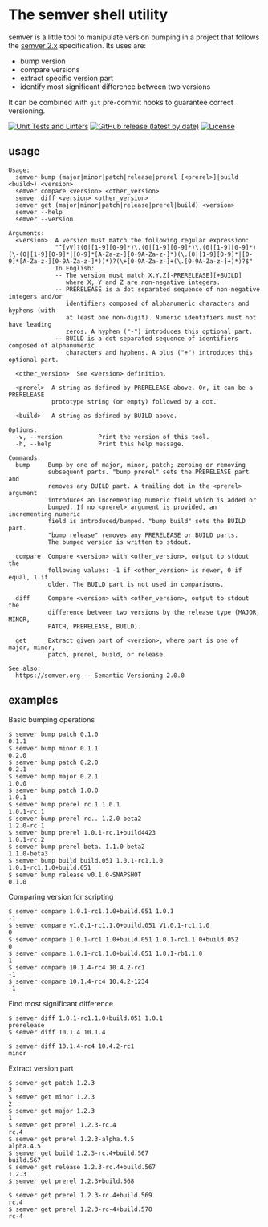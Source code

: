 The semver shell utility
========================

semver is a little tool to manipulate version bumping in a project that
follows the [semver 2.x][semver] specification. Its uses are:

  - bump version
  - compare versions
  - extract specific version part
  - identify most significant difference between two versions

It can be combined with `git` pre-commit hooks to guarantee correct versioning.

[semver]: https://github.com/mojombo/semver

[![Unit Tests and Linters](https://github.com/fsaintjacques/semver-tool/actions/workflows/ci.yaml/badge.svg)](https://github.com/fsaintjacques/semver-tool/actions/workflows/ci.yaml)
[![GitHub release (latest by date)](https://img.shields.io/github/v/release/fsaintjacques/semver-tool)](https://github.com/fsaintjacques/semver-tool/releases/latest)
[![License](https://shields.io/badge/license-Apache%202-blue)](https://github.com/fsaintjacques/semver-tool/blob/master/LICENSE)


usage
-----

```
Usage:
  semver bump (major|minor|patch|release|prerel [<prerel>]|build <build>) <version>
  semver compare <version> <other_version>
  semver diff <version> <other_version>
  semver get (major|minor|patch|release|prerel|build) <version>
  semver --help
  semver --version

Arguments:
  <version>  A version must match the following regular expression:
             "^[vV]?(0|[1-9][0-9]*)\.(0|[1-9][0-9]*)\.(0|[1-9][0-9]*)(\-(0|[1-9][0-9]*|[0-9]*[A-Za-z-][0-9A-Za-z-]*)(\.(0|[1-9][0-9]*|[0-9]*[A-Za-z-][0-9A-Za-z-]*))*)?(\+[0-9A-Za-z-]+(\.[0-9A-Za-z-]+)*)?$"
             In English:
             -- The version must match X.Y.Z[-PRERELEASE][+BUILD]
                where X, Y and Z are non-negative integers.
             -- PRERELEASE is a dot separated sequence of non-negative integers and/or
                identifiers composed of alphanumeric characters and hyphens (with
                at least one non-digit). Numeric identifiers must not have leading
                zeros. A hyphen ("-") introduces this optional part.
             -- BUILD is a dot separated sequence of identifiers composed of alphanumeric
                characters and hyphens. A plus ("+") introduces this optional part.

  <other_version>  See <version> definition.

  <prerel>  A string as defined by PRERELEASE above. Or, it can be a PRERELEASE
            prototype string (or empty) followed by a dot.

  <build>   A string as defined by BUILD above.

Options:
  -v, --version          Print the version of this tool.
  -h, --help             Print this help message.

Commands:
  bump     Bump by one of major, minor, patch; zeroing or removing
           subsequent parts. "bump prerel" sets the PRERELEASE part and
           removes any BUILD part. A trailing dot in the <prerel> argument
           introduces an incrementing numeric field which is added or
           bumped. If no <prerel> argument is provided, an incrementing numeric
           field is introduced/bumped. "bump build" sets the BUILD part.
           "bump release" removes any PRERELEASE or BUILD parts.
           The bumped version is written to stdout.

  compare  Compare <version> with <other_version>, output to stdout the
           following values: -1 if <other_version> is newer, 0 if equal, 1 if
           older. The BUILD part is not used in comparisons.

  diff     Compare <version> with <other_version>, output to stdout the
           difference between two versions by the release type (MAJOR, MINOR,
           PATCH, PRERELEASE, BUILD).

  get      Extract given part of <version>, where part is one of major, minor,
           patch, prerel, build, or release.

See also:
  https://semver.org -- Semantic Versioning 2.0.0
```

examples
--------

Basic bumping operations

    $ semver bump patch 0.1.0
    0.1.1
    $ semver bump minor 0.1.1
    0.2.0
    $ semver bump patch 0.2.0
    0.2.1
    $ semver bump major 0.2.1
    1.0.0
    $ semver bump patch 1.0.0
    1.0.1
    $ semver bump prerel rc.1 1.0.1
    1.0.1-rc.1
    $ semver bump prerel rc.. 1.2.0-beta2
    1.2.0-rc.1
    $ semver bump prerel 1.0.1-rc.1+build4423
    1.0.1-rc.2
    $ semver bump prerel beta. 1.1.0-beta2
    1.1.0-beta3
    $ semver bump build build.051 1.0.1-rc1.1.0
    1.0.1-rc1.1.0+build.051
    $ semver bump release v0.1.0-SNAPSHOT
    0.1.0

Comparing version for scripting

    $ semver compare 1.0.1-rc1.1.0+build.051 1.0.1
    -1
    $ semver compare v1.0.1-rc1.1.0+build.051 V1.0.1-rc1.1.0
    0
    $ semver compare 1.0.1-rc1.1.0+build.051 1.0.1-rc1.1.0+build.052
    0
    $ semver compare 1.0.1-rc1.1.0+build.051 1.0.1-rb1.1.0
    1
    $ semver compare 10.1.4-rc4 10.4.2-rc1
    -1
    $ semver compare 10.1.4-rc4 10.4.2-1234
    -1

Find most significant difference

    $ semver diff 1.0.1-rc1.1.0+build.051 1.0.1
    prerelease
    $ semver diff 10.1.4 10.1.4

    $ semver diff 10.1.4-rc4 10.4.2-rc1
    minor

Extract version part

    $ semver get patch 1.2.3
    3
    $ semver get minor 1.2.3
    2
    $ semver get major 1.2.3
    1
    $ semver get prerel 1.2.3-rc.4
    rc.4
    $ semver get prerel 1.2.3-alpha.4.5
    alpha.4.5
    $ semver get build 1.2.3-rc.4+build.567
    build.567
    $ semver get release 1.2.3-rc.4+build.567
    1.2.3
    $ semver get prerel 1.2.3+build.568

    $ semver get prerel 1.2.3-rc.4+build.569
    rc.4
    $ semver get prerel 1.2.3-rc-4+build.570
    rc-4
